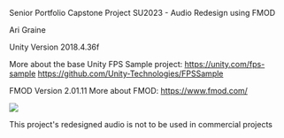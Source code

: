 Senior Portfolio Capstone Project SU2023 - Audio Redesign using FMOD

Ari Graine

Unity Version 2018.4.36f

More about the base Unity FPS Sample project:
https://unity.com/fps-sample
https://github.com/Unity-Technologies/FPSSample

FMOD Version 2.01.11
More about FMOD: https://www.fmod.com/

![](Documentation/Images/Banner.png)

This project's redesigned audio is not to be used in commercial projects
